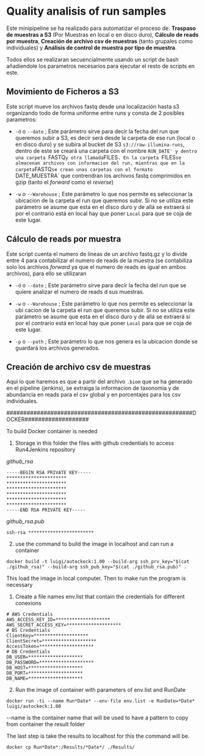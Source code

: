 # Quality analisis of run samples

Este minipipeline se ha realizado para automatizar el proceso de: **Traspaso de muestras a S3** (Por Muestras en local o en disco duro), **Cálculo de reads por muestra**, **Creación de archivo csv de muestras** (tanto grupales como individuales) y **Análisis de control de muestra por tipo de muestra**.

Todos ellos se realizaran secuencialmente usando un script de bash añadiendole los parametros necesarios para ejecutar el resto de scripts en este.

## Movimiento de Ficheros a S3


Este script mueve los archivos fastq desde una localización hasta s3 organizando todo de forma uniforme entre runs y consta de 2 posibles parametros:

- `-d` o `--date` ; Este parámetro sirve para decir la fecha del run que queremos subir a S3, es decir será desde la carpeta de ese run (local o en disco duro) y se subira al bucket de S3 `s3://raw-illumina-runs`, dentro de este se creará una carpeta con el nombre `RUN_DATE' y dentro una carpeta `FASTQ` y otra llamada `FILES`. En la carpeta `FILES` se almacenan archivos con informacion del run, mientras que en la carpeta `FASTQ`se crean unas carpetas con el formato `DATE_MUESTRA` que contrendran los archivos fastq comprimidos en gzip (tanto el *forward* como el *reverse*)

- `-w` o `--Warehouse` ; Este parámetro lo que nos permite es seleccionar la ubicacion de la carpeta el run que queremos subir. Si no se utiliza este parámetro se asume que esta en el disco duro y de allá se extraerá si por el contrario está en local hay que poner `Local` para que se coja de este lugar.

## Cálculo de reads por muestra

Este script cuenta el numero de lineas de un archivo fastq.gz y lo divide entre 4 para contabilizar el numero de reads de la muestra (se contabiliza solo los archivos *forward* ya que el numero de reads es igual en ambos archivos), para ello se utilizaran 

- `-d` o `--date` ; Este parámetro sirve para decir la fecha del run que se quiere analizar el numero de reads d sus muestras.

- `-w` o `--Warehouse` ; Este parámetro lo que nos permite es seleccionar la ubi
cacion de la carpeta el run que queremos subir. Si no se utiliza este parámetro se asume que esta en el disco duro y de allá se extraerá si por el contrario está en local hay que poner `Local` para que se coja de este lugar.

- `-p` o `--path` ; Este parámetro lo que nos genera es la ubicacion donde se guardará los archivos generados.

## Creación de archivo csv de muestras

Aqui lo que haremos es que a partir del archivo `.biom` que se ha generado en el pipeline (jenkins), se extraiga la informacion de taxonomia y de abundancia en reads para el csv global y en porcentajes para los csv individuales.




#######################################################DOCKER###################

To build Docker container is needed 
1. Storage in this folder the files with github credentials to access Run4Jenkins repository

*github_rsa*
```
-----BEGIN RSA PRIVATE KEY-----
**********************
**********************
**********************
**********************
**********************
**********************
-----END RSA PRIVATE KEY-----

```
*github_rsa.pub*
```
ssh-rsa ************************
```
2. use the command to build the image in localhost and can run a container

`docker build -t luigi/autockeck:1.00 --build-arg ssh_prv_key="$(cat ./github_rsa)" --build-arg ssh_pub_key="$(cat ./github_rsa.pub)" .`

This load the image in local computer. Then to make run the program is necessary

1. Create a file names env.list that contain the credentials for different conexions
```
# AWS Credentials
AWS_ACCESS_KEY_ID=********************
AWS_SECRET_ACCESS_KEY=********************
# BS Credentials
ClientKey=********************
ClientSecret=********************
AccessToken=********************
# DB Credentials
DB_USER=********************
DB_PASSWORD=********************
DB_HOST=********************
DB_PORT=********************
DB_NAME=********************

```
2. Run the image of container with parameters of env.list and RunDate

`docker run -ti --name Run*Date* --env-file env.list -e RunDate=*Date* luigi/autockeck:1.00`

--name is the container name that will be used to have a pattern to copy from container the result folder

The last step is take the results to localhost for this the command will be.

`docker cp Run*Date*:/Results/*Date*/ ./Results/`
